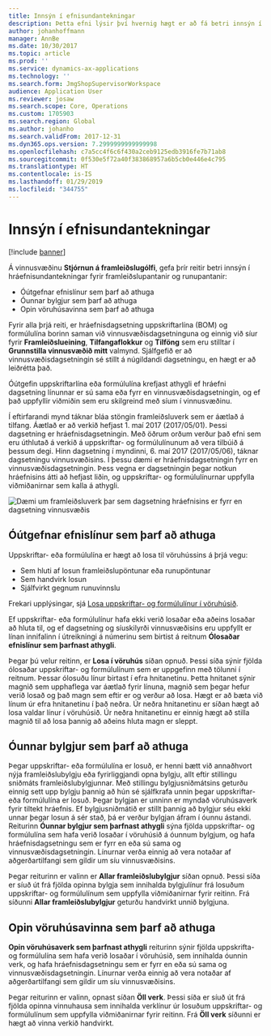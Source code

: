```yaml
---
title: Innsýn í efnisundantekningar
description: Þetta efni lýsir því hvernig hægt er að fá betri innsýn í hráefnisundantekningar fyrir framleiðslupantanir og runupantanir.
author: johanhoffmann
manager: AnnBe
ms.date: 10/30/2017
ms.topic: article
ms.prod: ''
ms.service: dynamics-ax-applications
ms.technology: ''
ms.search.form: JmgShopSupervisorWorkspace
audience: Application User
ms.reviewer: josaw
ms.search.scope: Core, Operations
ms.custom: 1705903
ms.search.region: Global
ms.author: johanho
ms.search.validFrom: 2017-12-31
ms.dyn365.ops.version: 7.2999999999999998
ms.openlocfilehash: c7a5cc4f6c6f430a2ceb9125edb3916fe7b71ab8
ms.sourcegitcommit: 0f530e5f72a40f383868957a6b5cb0e446e4c795
ms.translationtype: HT
ms.contentlocale: is-IS
ms.lasthandoff: 01/29/2019
ms.locfileid: "344755"
---
```

# <a name="visibility-into-material-exceptions"></a>Innsýn í efnisundantekningar

[!include [banner](../includes/banner.md)]

Á vinnusvæðinu **Stjórnun á framleiðslugólfi**, gefa þrír reitir betri innsýn í hráefnisundantekningar fyrir framleiðslupantanir og runupantanir:

- Óútgefnar efnislínur sem þarf að athuga
- Óunnar bylgjur sem þarf að athuga
- Opin vöruhúsavinna sem þarf að athuga

Fyrir alla þrjá reiti, er hráefnisdagsetning uppskriftarlína (BOM) og formúlulína borinn saman við vinnusvæðisdagsetninguna og einnig við síur fyrir **Framleiðslueining**, **Tilfangaflokkur** og **Tilföng** sem eru stilltar í **Grunnstilla vinnusvæðið mitt** valmynd. Sjálfgefið er að vinnusvæðisdagsetningin sé stillt á núgildandi dagsetningu, en hægt er að leiðrétta það.

Óútgefin uppskriftarlína eða formúlulína krefjast athygli ef hráefni dagsetning línunnar er sú sama eða fyrr en vinnusvæðisdagsetningin, og ef það uppfyllir viðmiðin sem eru skilgreind með síum í vinnusvæðinu.

Í eftirfarandi mynd táknar bláa stöngin framleiðsluverk sem er áætlað á tilfang. Áætlað er að verkið hefjast 1. maí 2017 (2017/05/01). Þessi dagsetning er hráefnisdagsetningin. Með öðrum orðum verður það efni sem eru úthlutað á verkið á uppskriftar- og formúlulínunum að vera tilbúið á þessum degi. Hinn dagsetning í myndinni, 6. maí 2017 (2017/05/06), táknar dagsetningu vinnusvæðisins. Í þessu dæmi er hráefnisdagsetningin fyrr en vinnusvæðisdagsetningin. Þess vegna er dagsetningin þegar notkun hráefnisins átti að hefjast liðin, og uppskriftar- og formúlulínurnar uppfylla viðmiðanirnar sem kalla á athygli.

![Dæmi um framleiðsluverk þar sem dagsetning hráefnisins er fyrr en dagsetning vinnusvæðis](./media/improved-visibility.png)

## <a name="unreleased-material-lines-needing-attention"></a>Óútgefnar efnislínur sem þarf að athuga

Uppskriftar- eða formúlulína er hægt að losa til vöruhússins á þrjá vegu:

- Sem hluti af losun framleiðslupöntunar eða runupöntunar
- Sem handvirk losun
- Sjálfvirkt gegnum runuvinnslu

Frekari upplýsingar, sjá [Losa uppskriftar- og formúlulínur í vöruhúsið](releasing-bom-and-formula-lines-to-warehouse.md). 

Ef uppskriftar- eða formúlulínur hafa ekki verið losaðar eða aðeins losaðar að hluta til, og ef dagsetning og síuskilyrði vinnusvæðisins eru uppfyllt er línan innifalinn í útreikningi á númerinu sem birtist á reitnum **Ólosaðar efnislínur sem þarfnast athygli**.

Þegar þú velur reitinn, er **Losa í vöruhús** síðan opnuð. Þessi síða sýnir fjölda ólosaðar uppskriftar- og formúlulínum sem er uppgefinn með tölunni í reitnum. Þessar ólosuðu línur birtast í efra hnitanetinu. Þetta hnitanet sýnir magnið sem upphaflega var áætlað fyrir línuna, magnið sem þegar hefur verið losað og það magn sem eftir er og verður að losa. Hægt er að bæta við línum úr efra hnitanetinu í það neðra. Úr neðra hnitanetinu er síðan hægt að losa valdar línur í vöruhúsið. Úr neðra hnitanetinu er einnig hægt að stilla magnið til að losa þannig að aðeins hluta magn er sleppt.

## <a name="unprocessed-waves-needing-attention"></a>Óunnar bylgjur sem þarf að athuga

Þegar uppskriftar- eða formúlulína er losuð, er henni bætt við annaðhvort nýja framleiðslubylgju eða fyrirliggjandi opna bylgju, allt eftir stillingu sniðmáts framleiðslubylgjunnar. Með stillingu bylgjusniðmátsins geturðu einnig sett upp bylgju þannig að hún sé sjálfkrafa unnin þegar uppskriftar- eða formúlulína er losuð. Þegar bylgjan er unninn er myndað vöruhúsaverk fyrir tiltekt hráefnis. Ef bylgjusniðmátið er stillt þannig að bylgjur séu ekki unnar þegar losun á sér stað, þá er verður bylgjan áfram í óunnu ástandi. Reiturinn **Óunnar bylgjur sem þarfnast athygli** sýna fjölda uppskriftar- og formúlulína sem hafa verið losaðar í vöruhúsið á óunnum bylgjum, og hafa hráefnisdagsetningu sem er fyrr en eða sú sama og vinnusvæðisdagsetningin. Línurnar verða einnig að vera notaðar af aðgerðartilfangi sem gildir um síu vinnusvæðisins.

Þegar reiturinn er valinn er **Allar framleiðslubylgjur** síðan opnuð. Þessi síða er síuð út frá fjölda opinna bylgja sem innihalda bylgjulínur frá losuðum uppskriftar- og formúlulínum sem uppfylla viðmiðanirnar fyrir reitinn. Frá síðunni **Allar framleiðslubylgjur** geturðu handvirkt unnið bylgjuna.

## <a name="open-warehouse-work-needing-attention"></a>Opin vöruhúsavinna sem þarf að athuga

**Opin vöruhúsaverk sem þarfnast athygli** reiturinn sýnir fjölda uppskrifta- og formúlulína sem hafa verið losaðar í vöruhúsið, sem innihalda óunnin verk, og hafa hráefnisdagsetningu sem er fyrr en eða sú sama og vinnusvæðisdagsetningin. Línurnar verða einnig að vera notaðar af aðgerðartilfangi sem gildir um síu vinnusvæðisins.

Þegar reiturinn er valinn, opnast síðan **Öll verk**. Þessi síða er síuð út frá fjölda opinna vinnuhausa sem innihalda verklínur úr losuðum uppskriftar- og formúlulínum sem uppfylla viðmiðanirnar fyrir reitinn. Frá **Öll verk** síðunni er hægt að vinna verkið handvirkt.
